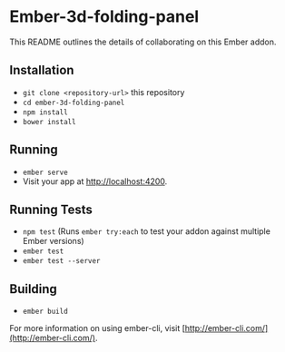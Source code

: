 # Ember-3d-folding-panel

This README outlines the details of collaborating on this Ember addon.

## Installation

* `git clone <repository-url>` this repository
* `cd ember-3d-folding-panel`
* `npm install`
* `bower install`

## Running

* `ember serve`
* Visit your app at [http://localhost:4200](http://localhost:4200).

## Running Tests

* `npm test` (Runs `ember try:each` to test your addon against multiple Ember versions)
* `ember test`
* `ember test --server`

## Building

* `ember build`

For more information on using ember-cli, visit [http://ember-cli.com/](http://ember-cli.com/).
